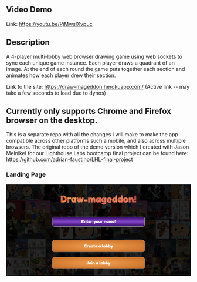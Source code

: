 ## Video Demo
Link: https://youtu.be/PjMwslXvpuc

## Description
A 4-player multi-lobby web browser drawing game using web sockets to sync each unique game instance. Each player draws a quadrant of an image. At the end of each round the game puts together each section and animates how each player drew their section.

Link to the site: https://draw-mageddon.herokuapp.com/ (Active link -- may take a few seconds to load due to dynos)


## Currently only supports Chrome and Firefox browser on the desktop.

This is a separate repo with all the changes I will make to make the app compatible across other platforms such a mobile, and also across multiple browsers. The original repo of the demo version which I created with Jason Melnikel for our Lighthouse Labs bootcamp final project can be found here: https://github.com/adrian-faustino/LHL-final-project

### Landing Page

![App Landing Page](https://github.com/adrian-faustino/draw-mageddon/blob/master/docs/draw-mageddon-landing-view.png?raw=true)
